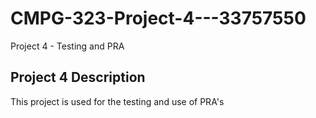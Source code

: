 # CMPG-323-Project-4---33757550
Project 4 - Testing and PRA

## Project 4 Description

This project is used for the testing and use of PRA's
